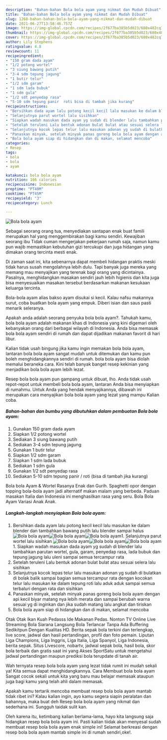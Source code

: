 ```yaml
---
description: "Bahan-bahan Bola bola ayam yang nikmat dan Mudah Dibuat"
title: "Bahan-bahan Bola bola ayam yang nikmat dan Mudah Dibuat"
slug: 1268-bahan-bahan-bola-bola-ayam-yang-nikmat-dan-mudah-dibuat
date: 2021-06-27T13:58:46.757Z
image: https://img-global.cpcdn.com/recipes/2f677ba385b5d023/680x482cq70/bola-bola-ayam-foto-resep-utama.jpg
thumbnail: https://img-global.cpcdn.com/recipes/2f677ba385b5d023/680x482cq70/bola-bola-ayam-foto-resep-utama.jpg
cover: https://img-global.cpcdn.com/recipes/2f677ba385b5d023/680x482cq70/bola-bola-ayam-foto-resep-utama.jpg
author: Lily Stephens
ratingvalue: 4.8
reviewcount: 11
recipeingredient:
- "150 gram dada ayam"
- "1/2 potong wortel"
- "3 siung bawang putih"
- "3-4 sdm tepung jagung"
- "1 butir telur"
- "1/2 sdm garam"
- "1 sdm lada bubuk"
- "1 sdm gula"
- "1/2 sdt penyedap rasa"
- "5-10 sdm tepung panir  roti bisa di tambah jika kurang"
recipeinstructions:
- "Bersihkan dada ayam lalu potong kecil kecil lalu masukan ke dalam blender dan tambahkan bawang putih lalu blender sampai halus"
- "Selanjutnya parut wortel lalu sisihkan"
- "Siapkan wadah masukan dada ayam yg sudah di blender lalu tambahkan parutan wortel, gula, garam, penyedap rasa, lada bubuk dan tepung jagung lalu uleni sampai semua tercampur rata"
- "Setelah teruleni Lalu bentuk adonan bulat bulat atau sesuai selera lalu sisihkan"
- "Selanjutnya kocok lepas telur lalu masukan adonan yg sudah di bulatkan di bolak balik sampai bagian semua tercampur rata dengan kocokan telur lalu masukan ke dalam tepung roti lalu aduk aduk sampai semua terbaluri dengan rata dan sisihkan"
- "Panaskan minyak, setelah minyak panas goreng bola bola ayam dengan api kecil biyar matang nya lebih merata dan sampai berubah warna sesuai yg di inginkan dan jika sudah matang lalu angkat dan tiriskan"
- "Bola bola ayam siap di hidangkan dan di makan, selamat mencoba"
categories:
- Resep
tags:
- bola
- bola
- ayam

katakunci: bola bola ayam 
nutrition: 166 calories
recipecuisine: Indonesian
preptime: "PT40M"
cooktime: "PT45M"
recipeyield: "3"
recipecategory: Lunch

---
```



![Bola bola ayam](https://img-global.cpcdn.com/recipes/2f677ba385b5d023/680x482cq70/bola-bola-ayam-foto-resep-utama.jpg)

Sebagai seorang orang tua, menyediakan santapan enak buat famili merupakan hal yang menggembirakan bagi kamu sendiri. Kewajiban seorang ibu Tidak cuman mengerjakan pekerjaan rumah saja, namun kamu pun wajib memastikan kebutuhan gizi tercukupi dan juga hidangan yang dimakan orang tercinta mesti enak.

Di zaman  saat ini, kita sebenarnya dapat membeli hidangan praktis meski tidak harus susah mengolahnya lebih dulu. Tapi banyak juga mereka yang memang mau menyajikan yang terenak bagi orang yang dicintainya. Pasalnya, menghidangkan masakan sendiri jauh lebih higienis dan kita juga bisa menyesuaikan masakan tersebut berdasarkan makanan kesukaan keluarga tercinta. 

Bola-bola ayam alias bakso ayam disukai si kecil. Kalau nafsu makannya surut, coba buatkan bola ayam yang empuk. Diberi isian dan saus pasti menarik seleranya.

Apakah anda adalah seorang penyuka bola bola ayam?. Tahukah kamu, bola bola ayam adalah makanan khas di Indonesia yang kini digemari oleh kebanyakan orang dari berbagai wilayah di Indonesia. Anda bisa memasak bola bola ayam sendiri di rumah dan dapat dijadikan makanan favorit di hari libur.

Kalian tidak usah bingung jika kamu ingin memakan bola bola ayam, lantaran bola bola ayam sangat mudah untuk ditemukan dan kamu pun boleh menghidangkannya sendiri di rumah. bola bola ayam bisa diolah memalui beraneka cara. Kini telah banyak banget resep kekinian yang menjadikan bola bola ayam lebih lezat.

Resep bola bola ayam pun gampang untuk dibuat, lho. Anda tidak usah repot-repot untuk membeli bola bola ayam, lantaran Anda bisa menyiapkan di rumahmu. Untuk Anda yang hendak menyajikannya, dibawah ini merupakan cara menyajikan bola bola ayam yang lezat yang mampu Kalian coba.

<!--inarticleads1-->

##### Bahan-bahan dan bumbu yang dibutuhkan dalam pembuatan Bola bola ayam:

1. Gunakan 150 gram dada ayam
1. Siapkan 1/2 potong wortel
1. Sediakan 3 siung bawang putih
1. Sediakan 3-4 sdm tepung jagung
1. Gunakan 1 butir telur
1. Siapkan 1/2 sdm garam
1. Siapkan 1 sdm lada bubuk
1. Sediakan 1 sdm gula
1. Gunakan 1/2 sdt penyedap rasa
1. Sediakan 5-10 sdm tepung panir / roti (bisa di tambah jika kurang)


Bola bola Ayam &amp; Wortel Rasanya Enak dan Gurih. Spaghetti opor dengan topping bola-bola ayam jadi alternatif makan malam yang berbeda. Paduan masakan Italia dan Indonesia ini menghasilkan rasa yang seru. Bola Bola Ayam Variasi Anak Anak. 

<!--inarticleads2-->

##### Langkah-langkah menyiapkan Bola bola ayam:

1. Bersihkan dada ayam lalu potong kecil kecil lalu masukan ke dalam blender dan tambahkan bawang putih lalu blender sampai halus
<img src="https://img-global.cpcdn.com/steps/20d50fd1e850051a/160x128cq70/bola-bola-ayam-langkah-memasak-1-foto.jpg" alt="Bola bola ayam"><img src="https://img-global.cpcdn.com/steps/d7ef4e91d121e667/160x128cq70/bola-bola-ayam-langkah-memasak-1-foto.jpg" alt="Bola bola ayam"><img src="https://img-global.cpcdn.com/steps/beed496908ce8d94/160x128cq70/bola-bola-ayam-langkah-memasak-1-foto.jpg" alt="Bola bola ayam">1. Selanjutnya parut wortel lalu sisihkan
<img src="https://img-global.cpcdn.com/steps/070fb36da561e87f/160x128cq70/bola-bola-ayam-langkah-memasak-2-foto.jpg" alt="Bola bola ayam"><img src="https://img-global.cpcdn.com/steps/15b1ecf9bb80ba83/160x128cq70/bola-bola-ayam-langkah-memasak-2-foto.jpg" alt="Bola bola ayam"><img src="https://img-global.cpcdn.com/steps/fde34141ddb43556/160x128cq70/bola-bola-ayam-langkah-memasak-2-foto.jpg" alt="Bola bola ayam">1. Siapkan wadah masukan dada ayam yg sudah di blender lalu tambahkan parutan wortel, gula, garam, penyedap rasa, lada bubuk dan tepung jagung lalu uleni sampai semua tercampur rata
1. Setelah teruleni Lalu bentuk adonan bulat bulat atau sesuai selera lalu sisihkan
1. Selanjutnya kocok lepas telur lalu masukan adonan yg sudah di bulatkan di bolak balik sampai bagian semua tercampur rata dengan kocokan telur lalu masukan ke dalam tepung roti lalu aduk aduk sampai semua terbaluri dengan rata dan sisihkan
1. Panaskan minyak, setelah minyak panas goreng bola bola ayam dengan api kecil biyar matang nya lebih merata dan sampai berubah warna sesuai yg di inginkan dan jika sudah matang lalu angkat dan tiriskan
1. Bola bola ayam siap di hidangkan dan di makan, selamat mencoba


Otak Otak Ikan Kuah Pedasss Ide Makanan Pedas. Nonton TV Online Live Streaming Bola Siarana Langsung Bola Terlancar Tanpa Ada Buffering Sedikitpun Dengan Kualitas HD. Berita sepak bola terkini dan terlengkap, live score, jadwal dan hasil pertandingan, profil dan foto pemain. Liputan Liga Champions, Liga Inggris, Liga Italia, Liga Spanyol, Liga Indonesia, berita sepak. Situs Livescore, nobartv, jadwal sepak bola, hasil bola, skor bola terbaik dan gratis saat ini yang Akses SportSatu untuk mengetahui jadwal pertandingan maupun prediksi bola terupdate di tanah air. 

Wah ternyata resep bola bola ayam yang lezat tidak rumit ini mudah sekali ya! Kita semua dapat menghidangkannya. Cara Membuat bola bola ayam Sangat cocok sekali untuk kita yang baru mau belajar memasak ataupun juga bagi kamu yang telah ahli dalam memasak.

Apakah kamu tertarik mencoba membuat resep bola bola ayam mantab tidak ribet ini? Kalau kalian ingin, ayo kamu segera siapin peralatan dan bahannya, maka buat deh Resep bola bola ayam yang nikmat dan sederhana ini. Sungguh taidak sulit kan. 

Oleh karena itu, ketimbang kalian berlama-lama, hayo kita langsung saja hidangkan resep bola bola ayam ini. Pasti kalian tiidak akan menyesal sudah membuat resep bola bola ayam enak simple ini! Selamat berkreasi dengan resep bola bola ayam mantab simple ini di rumah sendiri,oke!.

